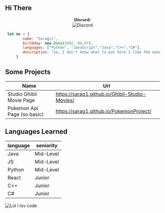 
## Hi There 
<p align="center">
    <a style="font-size:15px;font-family:verdana"><b>Discord:</b></a><br>
	<img src="https://discord.c99.nl/widget/theme-4/290883849691463681.png" alt="Discord"/>
</p>

```javascript
 let me = {
	    name: "Saragii",
	    birthday: new Date(2002, 08,07),
	    languages: ["Python", "JavaScript","Java","C++","C#"],
	    description: "so, I don't know what to put here I like the manga and code, that's all"
	 }
```

## Some Projects

|Name| Url |
|--|--|
| Studio Ghibli Movie Page | https://sarag1.github.io/Ghibli-Studio-Movies/ |
| Pokemon Api Page (so basic) | https://sarag1.github.io/PokemonProject/ |

## Languages ​​Learned

|language| seniority|
|--|--|
| Java | Mid-Level|
|JS|Mid-Level|
|Python|Mid-Level|
|React|Junior |
|C++|Junior|
|C#|Junior|

![Lol I lov code](https://i.pinimg.com/originals/74/c2/f0/74c2f0be552806e0b686e1396751f4a9.gif)

